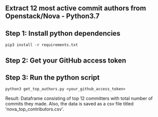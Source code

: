 ## Extract 12 most active commit authors from Openstack/Nova - Python3.7


## Step 1: Install python dependencies
```
pip3 install -r requirements.txt
```

## Step 2: Get your GitHub access token

## Step 3: Run the python script
```
python3 get_top_authors.py <your_github_access_token>
```
Result: Dataframe consisting of top 12 committers with total number of commits they made. 
        Also, the data is saved as a csv file titled 'nova_top_contributors.csv'.